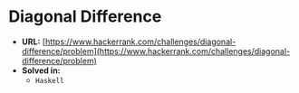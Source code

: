 # Diagonal Difference

* **URL:** [https://www.hackerrank.com/challenges/diagonal-difference/problem](https://www.hackerrank.com/challenges/diagonal-difference/problem)
* **Solved in:**
    * `Haskell`
